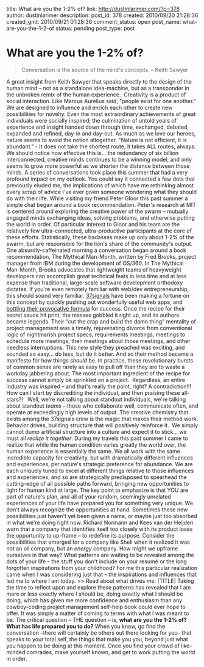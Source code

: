 title: What are you the 1-2% of?
link: http://dustinlarimer.com/?p=378
author: dustinlarimer
description: 
post_id: 378
created: 2010/09/20 21:28:36
created_gmt: 2010/09/21 01:28:36
comment_status: open
post_name: what-are-you-the-1-2-of
status: pending
post_type: post

# What are you the 1-2% of?

> Conversation is the source of the mind's concepts.  – Keith Sawyer

A great insight from Keith Sawyer that speaks directly to the design of the human mind – not as a standalone idea-machine, but as a transponder in the unbroken remix of the human experience.  Creativity is a product of social interaction. Like Marcus Aurelius said, "people exist for one another." We are designed to influence and enrich each other to create new possibilities for novelty. Even the most extraordinary achievements of great individuals were socially inspired; the culmination of untold years of experience and insight handed down through time, exchanged, debated, expanded and refined, day-in and day-out. As much as we love our heroes, nature seems to avoid the notion altogether. "Nature is not efficient, it is abundant." - It does not take the shortest route, it takes ALL routes, always. We should notice how effective this is... the redundancy of six billion interconnected, creative minds continues to be a winning model, and only seems to grow more powerful as we shorten the distance between those minds. A series of conversations took place this summer that had a very profound impact on my outlook. You could say it connected a few dots that previously eluded me, the implications of which have me rethinking almost every scrap of advice I've ever given someone wondering what they should do with their life. While visiting my friend Peter Gloor this past summer a simple chat began around a book recommendation. Peter's research at MIT is centered around exploring the creative power of the swarm – mutually engaged minds exchanging ideas, solving problems, and otherwise putting the world in order. Of particular interest to Gloor and his team are the relatively few ultra-connected, ultra-productive participants at the core of these efforts. Statistically, these badasses make up only about 1-2% of the swarm, but are responsible for the lion's share of the community's output. One absurdly-caffeinated morning a conversation began around a book recommendation, The Mythical Man-Month, written by Fred Brooks, project manager from IBM during the development of OS/360. In The Mythical Man-Month, Brooks advocates that lightweight teams of heavyweight developers can accomplish great technical feats in less time and at less expense than traditional, large-scale software development orthodoxy dictates. If you're even remotely familiar with web/dev entrepreneurship, this should sound very familiar. [37signals](http://www.37signals.com) have been making a fortune on this concept by quickly pushing out wonderfully useful web apps, and [bottling their provocative formula](http://37signals.com/rework/) for success. Once the recipe for their secret sauce hit print, the masses gobbled it right up, and its authors became legends. Their "cut the crap and build the damn thing" mentality of project management was a timely, rejuvenating divorce from conventional logic of nightmarish project specs, requirements meetings, meetings to schedule more meetings, then meetings about those meetings, and other needless interruptions. This new style they preached was exciting, and sounded so easy... do less, but do it better. And so their method became a manifesto for how things _should_ be. In practice, these revolutionary bursts of common sense are rarely as easy to pull off than they are to waste a workday jabbering about. The most important ingredient of the recipe for success cannot simply be sprinkled on a project.  Regardless, an entire industry was inspired – and that's really the point, right? A contradiction!!! How can I start by discrediting the individual, and then praising these all-stars?!   Well, we're not talking about standout individuals, we're talking about standout _teams_ – those who collaborate well, communicate often, and operate at exceedingly high levels of output. The creative chemistry that exists among the 37signals crew is the magic that makes their method work. Behavior drives, building structure that will positively reinforce it.  We simply cannot dump artificial structure into a culture and expect it to stick... we must all _realize it together_. During my travels this past summer I came to realize that while the human condition varies greatly the world over, the human experience is essentially the same. We all work with the same incredible capacity for creativity, but with dramatically different influences and experiences, per nature's strategic preference for abundance. We are each uniquely tuned to excel at different things relative to those influences and experiences, and so are strategically predisposed to spearhead the cutting-edge of all possible paths forward, bringing new opportunities to light for human kind at large. The key point to emphasize is that YOU are part of nature's plan, and all of your random, seemingly unrelated experiences of your life have prepared you for something very unique. We don't always recognize the opportunities at hand. Sometimes these new possibilities just haven't yet been given a name, or maybe just too absorbed in what we're doing right now. Richard Normann and Kees van der Heijden warn that a company that identifies itself too closely with its product loses the opportunity to up-frame – to redefine its purpose. Consider the possibilities that emerged for a company like Shell when it realized it was not an oil company, but an _energy_ company. How might we upframe ourselves in that way? What patterns are waiting to be revealed among the dots of your life – the stuff you don't include on your resumé or the long forgotten inspirations from your childhood? For me this particular realization came when I was considering just that – the inspirations and influences that led me to where I am today. >> Read about what drives me: [TITLE] Taking the time to reflect upon and explore these patterns has revealed that I am more or less exactly where I should be, doing exactly what I should be doing, which has given me more confidence and enthusiasm than any cowboy-coding project management self-help book could ever hope to offer. It was simply a matter of coming to terms with what I was meant to be. The critical question – THE question – is, **what are you the 1-2% of? What has life prepared you to do?** When you know, go find the conversation –there will certainly be others out there looking for you– that speaks to your total self, the things that make you you, beyond just what you happen to be doing at this moment. Once you find your crowd of like-minded comrades, make yourself known, and get to work putting the world in order.